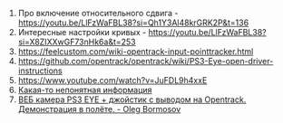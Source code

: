 1. Про включение относительного сдвига - https://youtu.be/LlFzWaFBL38?si=Qh1Y3Al48krGRK2P&t=136
2. Интересные настройки кривых - https://youtu.be/LlFzWaFBL38?si=X8ZIXXwGF73nHk6a&t=253
3. https://feelcustom.com/wiki-opentrack-input-pointtracker.html
4. https://github.com/opentrack/opentrack/wiki/PS3-Eye-open-driver-instructions
5. https://www.youtube.com/watch?v=JuFDL9h4xxE
6. [Какая-то непонятная информация](https://forum.il2sturmovik.ru/topic/5061-opentrack-%D0%B0%D0%BA%D1%82%D1%83%D0%B0%D0%BB%D1%8C%D0%BD%D0%B0%D1%8F-%D0%B8%D0%BD%D1%84%D0%BE%D1%80%D0%BC%D0%B0%D1%86%D0%B8%D1%8F-%D0%BF%D0%BE-%D0%BF%D1%80%D0%BE%D0%B5%D0%BA%D1%82%D1%83-%D1%80%D0%B5%D1%88%D0%B5%D0%BD%D0%B8%D0%B5-%D0%BF%D1%80%D0%BE%D0%B1%D0%BB%D0%B5%D0%BC-%D0%B2%D0%BE%D0%BF%D1%80%D0%BE%D1%81%D1%8B/page/27/#comment-849656)
7. [ВЕБ камера PS3 EYE + джойстик с выводом на Opentrack. Демонстрация в полёте. - Oleg Bormosov](https://www.youtube.com/watch?v=KeyvJ5bbCNA)


